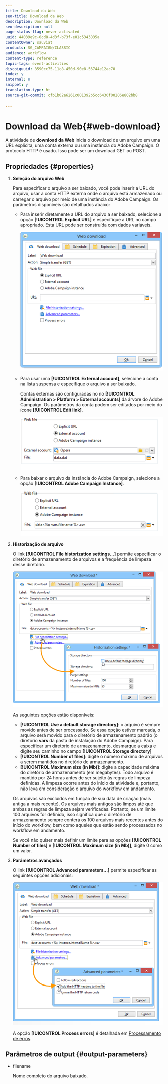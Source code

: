 ```yaml
---
title: Download da Web
seo-title: Download da Web
description: Download da Web
seo-description: null
page-status-flag: never-activated
uuid: 44039e9c-0cd8-4d3f-b73f-e01c5343835a
contentOwner: sauviat
products: SG_CAMPAIGN/CLASSIC
audience: workflow
content-type: reference
topic-tags: event-activities
discoiquuid: 8590cc75-11c8-450d-90e8-56744e12ac70
index: y
internal: n
snippet: y
translation-type: ht
source-git-commit: cfb1b02a6261c001392b5cc6430f00206e802bb8

---
```



# Download da Web{#web-download}

A atividade de **download da Web** inicia o download de um arquivo em uma URL explícita, uma conta externa ou uma instância do Adobe Campaign. O protocolo HTTP é usado. Isso pode ser um download GET ou POST.

## Propriedades {#properties}

1. **Seleção do arquivo Web**

   Para especificar o arquivo a ser baixado, você pode inserir a URL do arquivo, usar a conta HTTP externa onde o arquivo está armazenado ou carregar o arquivo por meio de uma instância do Adobe Campaign. Os parâmetros disponíveis são detalhados abaixo:

   * Para inserir diretamente a URL do arquivo a ser baixado, selecione a opção **[!UICONTROL Explicit URL]** e especifique a URL no campo apropriado. Esta URL pode ser construída com dados variáveis.

      ![](assets/download_web_edit.png)

   * Para usar uma **[!UICONTROL External account]**, selecione a conta na lista suspensa e especifique o arquivo a ser baixado.

      Contas externas são configuradas no nó **[!UICONTROL Administration > Platform > External accounts]** da árvore do Adobe Campaign. Os parâmetros da conta podem ser editados por meio do ícone **[!UICONTROL Edit link]**.

      ![](assets/download_web_edit_external.png)

   * Para baixar o arquivo da instância do Adobe Campaign, selecione a opção **[!UICONTROL Adobe Campaign Instance]**.

      ![](assets/download_web_edit_instance.png)

1. **Historização de arquivo**

   O link **[!UICONTROL File historization settings...]** permite especificar o diretório de armazenamento de arquivos e a frequência de limpeza desse diretório.

   ![](assets/download_web_edit_hist.png)

   As seguintes opções estão disponíveis:

   * **[!UICONTROL Use a default storage directory]**: o arquivo é sempre movido antes de ser processado. Se essa opção estiver marcada, o arquivo será movido para o diretório de armazenamento padrão (o diretório **vars** da pasta de instalação do Adobe Campaign). Para especificar um diretório de armazenamento, desmarque a caixa e digite seu caminho no campo **[!UICONTROL Storage directory]**
   * **[!UICONTROL Number of files]**: digite o número máximo de arquivos a serem mantidos no diretório de armazenamento.
   * **[!UICONTROL Maximum size (in Mb)]**: digite a capacidade máxima do diretório de armazenamento (em megabytes).
   Todo arquivo é mantido por 24 horas antes de ser sujeito às regras de limpeza definidas. A limpeza ocorre antes do início da atividade e, portanto, não leva em consideração o arquivo do workflow em andamento.

   Os arquivos são excluídos em função de sua data de criação (mais antiga a mais recente). Os arquivos mais antigos são limpos até que ambas as regras de limpeza sejam verificadas. Portanto, se um limite 100 arquivos for definido, isso significa que o diretório de armazenamento sempre conterá os 100 arquivos mais recentes antes do início do workflow, bem como aqueles que estão sendo processados no workflow em andamento.

   Se você não quiser mais definir um limite para as opções **[!UICONTROL Number of files]** e **[!UICONTROL Maximum size (in Mb)]**, digite 0 como um valor.

1. **Parâmetros avançados**

   O link **[!UICONTROL Advanced parameters...]** permite especificar as seguintes opções adicionais:

   ![](assets/download_web_edit_advanced.png)

   A opção **[!UICONTROL Process errors]** é detalhada em [Processamento de erros](../../workflow/using/monitoring-workflow-execution.md#processing-errors).

## Parâmetros de output {#output-parameters}

* filename

   Nome completo do arquivo baixado.

